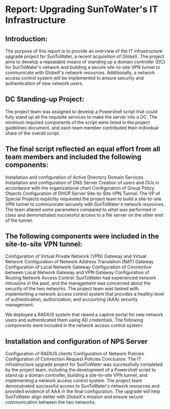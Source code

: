 # Report: Upgrading SunToWater's IT Infrastructure

## Introduction:
The purpose of this report is to provide an overview of the IT infrastructure upgrade project for SunToWater, a recent acquisition of GlobeX. The project aims to develop a repeatable means of standing up a domain controller (DC) for SunToWater's network and building a secure site-to-site VPN tunnel to communicate with GlobeX's network resources. Additionally, a network access control system will be implemented to ensure security and authentication of new network users.

## DC Standing-up Project:
The project team was assigned to develop a Powershell script that could fully stand up all the requisite services to make the server into a DC. The minimum required components of the script were listed in the project guidelines document, and each team member contributed their individual share of the overall script.

## The final script reflected an equal effort from all team members and included the following components:

Installation and configuration of Active Directory Domain Services
Installation and configuration of DNS Server
Creation of users and OUs in accordance with the organizational chart
Configuration of Group Policy Objects
Configuration of DHCP Server
Site-to-Site VPN Tunnel:
The VP of Special Projects explicitly requested the project team to build a site-to-site VPN tunnel to communicate securely with SunToWater's network resources. The team altered some parameters compared to what was performed in class and demonstrated successful access to a file server on the other end of the tunnel.

## The following components were included in the site-to-site VPN tunnel:

Configuration of Virtual Private Network (VPN) Gateway and Virtual Network
Configuration of Network Address Translation (NAT) Gateway
Configuration of Local Network Gateway
Configuration of Connection between Local Network Gateway and VPN Gateway
Configuration of Routing
Network Access Control:
SunToWater had experienced network intrusions in the past, and the management was concerned about the security of the two networks. The project team was tasked with implementing a network access control system that provides a healthy level of authentication, authorization, and accounting (AAA) security management.

We deployed a RADIUS system that raised a captive portal for new network users and authenticated them using AD credentials. The following components were included in the network access control system:

## Installation and configuration of NPS Server
Configuration of RADIUS clients
Configuration of Network Policies
Configuration of Connection Request Policies
Conclusion:
The IT infrastructure upgrade project for SunToWater was successfully completed by the project team, including the development of a Powershell script to stand up a domain controller, building a site-to-site VPN tunnel, and implementing a network access control system. The project team demonstrated successful access to SunToWater's network resources and provided evidence of AAA in the final configuration. The upgrade will help SunToWater align better with GlobeX's mission and ensure secure communication between the two networks.
